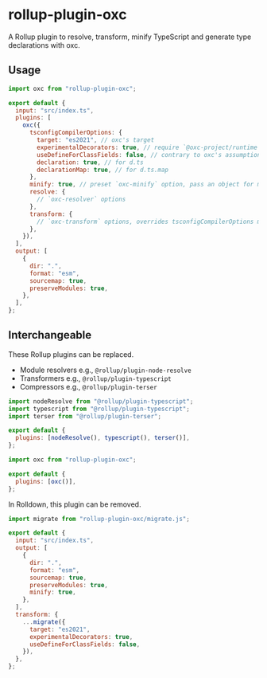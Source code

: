 # rollup-plugin-oxc

A Rollup plugin to resolve, transform, minify TypeScript and generate type declarations with oxc.

## Usage

```js
import oxc from "rollup-plugin-oxc";

export default {
  input: "src/index.ts",
  plugins: [
    oxc({
      tsconfigCompilerOptions: {
        target: "es2021", // oxc's target
        experimentalDecorators: true, // require `@oxc-project/runtime`
        useDefineForClassFields: false, // contrary to oxc's assumptions.setPublicClassFields, typescript.removeClassFieldsWithoutInitializer
        declaration: true, // for d.ts
        declarationMap: true, // for d.ts.map
      },
      minify: true, // preset `oxc-minify` option, pass an object for more options
      resolve: {
        // `oxc-resolver` options
      },
      transform: {
        // `oxc-transform` options, overrides tsconfigCompilerOptions migration
      },
    }),
  ],
  output: [
    {
      dir: ".",
      format: "esm",
      sourcemap: true,
      preserveModules: true,
    },
  ],
};
```

## Interchangeable

These Rollup plugins can be replaced.

- Module resolvers e.g., `@rollup/plugin-node-resolve`
- Transformers e.g., `@rollup/plugin-typescript`
- Compressors e.g., `@rollup/plugin-terser`

```js
import nodeResolve from "@rollup/plugin-typescript";
import typescript from "@rollup/plugin-typescript";
import terser from "@rollup/plugin-terser";

export default {
  plugins: [nodeResolve(), typescript(), terser()],
};
```

```js
import oxc from "rollup-plugin-oxc";

export default {
  plugins: [oxc()],
};
```

In Rolldown, this plugin can be removed.

```js
import migrate from "rollup-plugin-oxc/migrate.js";

export default {
  input: "src/index.ts",
  output: [
    {
      dir: ".",
      format: "esm",
      sourcemap: true,
      preserveModules: true,
      minify: true,
    },
  ],
  transform: {
    ...migrate({
      target: "es2021",
      experimentalDecorators: true,
      useDefineForClassFields: false,
    }),
  },
};
```
